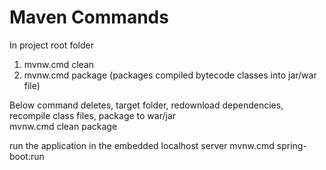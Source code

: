 # Maven Commands

In project root folder

1) mvnw.cmd clean
2) mvnw.cmd package (packages compiled bytecode classes into jar/war file)

Below command deletes, target folder, redownload dependencies, recompile class files, package to war/jar <br/>
mvnw.cmd clean package

run the application in the embedded localhost server
mvnw.cmd spring-boot:run